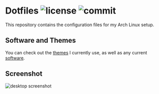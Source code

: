 Dotfiles
![license](https://img.shields.io/github/license/hqnna/dotfiles?style=flat)
![commit](https://img.shields.io/github/last-commit/hqnna/dotfiles?style=flat)
===============================================================================

This repository contains the configuration files for my Arch Linux setup.

## Software and Themes

You can check out the [themes](docs/themes.md) I currently use, as well as any
current [software](docs/software.md).
 
## Screenshot

![desktop screenshot](images/desktop.png)
